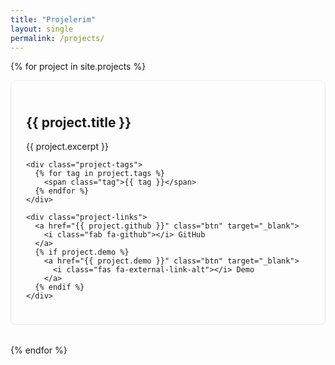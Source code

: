 ```yaml
---
title: "Projelerim"
layout: single
permalink: /projects/
---
```


<style>
  .project-card {
    border: 1px solid #eaeaea;
    padding: 1.5rem;
    margin-bottom: 2rem;
    border-radius: 8px;
  }
  .project-links a {
    margin-right: 1rem;
  }
</style>

{% for project in site.projects %}
  <div class="project-card">
    <h2>{{ project.title }}</h2>
    <p>{{ project.excerpt }}</p>
    
    <div class="project-tags">
      {% for tag in project.tags %}
        <span class="tag">{{ tag }}</span>
      {% endfor %}
    </div>

    <div class="project-links">
      <a href="{{ project.github }}" class="btn" target="_blank">
        <i class="fab fa-github"></i> GitHub
      </a>
      {% if project.demo %}
        <a href="{{ project.demo }}" class="btn" target="_blank">
          <i class="fas fa-external-link-alt"></i> Demo
        </a>
      {% endif %}
    </div>
  </div>
{% endfor %}
